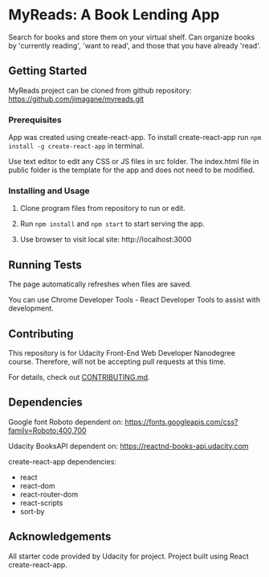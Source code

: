 # MyReads: A Book Lending App

Search for books and store them on your virtual shelf. Can organize books by 'currently reading', 'want to read', and those that you have already 'read'.

## Getting Started

MyReads project can be cloned from github repository: https://github.com/jimagane/myreads.git

### Prerequisites

App was created using create-react-app. To install create-react-app run `npm install -g create-react-app` in terminal.

Use text editor to edit any CSS or JS files in src folder. The index.html file in public folder is the template for the app and does not need to be modified.

### Installing and Usage

1. Clone program files from repository to run or edit.

2. Run `npm install` and `npm start` to start serving the app.

3. Use browser to visit local site: http://localhost:3000

## Running Tests

The page automatically refreshes when files are saved.

You can use Chrome Developer Tools - React Developer Tools to assist with development.

## Contributing

This repository is for Udacity Front-End Web Developer Nanodegree course. Therefore, will not be accepting pull requests at this time.

For details, check out [CONTRIBUTING.md](CONTRIBUTING.md).

## Dependencies

Google font Roboto dependent on: https://fonts.googleapis.com/css?family=Roboto:400,700

Udacity BooksAPI dependent on: https://reactnd-books-api.udacity.com

create-react-app dependencies:
  - react
  - react-dom
  - react-router-dom
  - react-scripts
  - sort-by

## Acknowledgements

All starter code provided by Udacity for project. Project built using React create-react-app.
